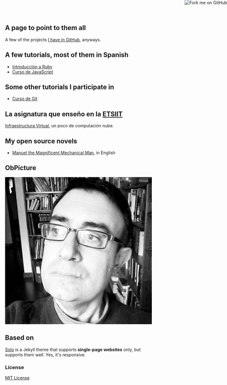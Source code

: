 
## A page to point to them all

A few of the projects [I have in GitHub](http://github.com/JJ),
anyways.

## A few tutorials, most of them in Spanish

* [Introducción a Ruby](http://jj.github.io/ruby-para-impacientes)
* [Curso de JavaScript](https://github.com/JJ/curso-js)

## Some other tutorials I participate in

* [Curso de Git](https://github.com/oslugr/curso-git)

## La asignatura que enseño en la [ETSIIT](http://etsiit.ugr.es)

[Infraestructura Virtual](http://jj.github.io/IV/), un poco de
computación nube.

## My open source novels

* [Manuel the Magnificent Mechanical Man](http://jj.github.io/hoborg),
  in English

## ObPicture

![JJ Merelo](jj.png)

## Based on

[Solo](http://chibicode.github.io/solo) is a Jekyll theme that supports **single-page websites** only, but supports them well. Yes, it's responsive.

### License

[MIT License](http://chibicode.mit-license.org/)

<a href="https://github.com/JJ/jj.github.io"><img style="position: absolute; top: 0; right: 0; border: 0;" src="https://s3.amazonaws.com/github/ribbons/forkme_right_darkblue_121621.png" alt="Fork me on GitHub"></a>
